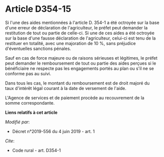 # Article D354-15

Si l'une des aides mentionnées à l'article D. 354-1 a été octroyée sur la base d'une erreur de déclaration de l'agriculteur,
le préfet peut demander la restitution de tout ou partie de celle-ci. Si une de ces aides a été octroyée sur la base d'une
fausse déclaration de l'agriculteur, celui-ci est tenu de la restituer en totalité, avec une majoration de 10 %, sans
préjudice d'éventuelles sanctions pénales. 

Sauf en cas de force majeure ou de raisons sérieuses et légitimes, le préfet peut demander le remboursement de tout ou partie
des aides perçues si le bénéficiaire ne respecte pas les engagements portés au plan ou s'il ne se conforme pas au suivi. 

Dans tous les cas, le montant du remboursement est de droit majoré du taux d'intérêt légal courant à la date de versement de
l'aide. 

L'Agence de services et de paiement procède au recouvrement de la somme correspondante.

**Liens relatifs à cet article**

_Modifié par_:

  - Décret n°2019-556 du 4 juin 2019 - art. 1

_Cite_:

  - Code rural - art. D354-1
